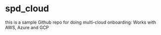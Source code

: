 # spd_cloud
this is a sample Github repo for doing multi-cloud onboarding: Works with AWS, Azure and GCP
